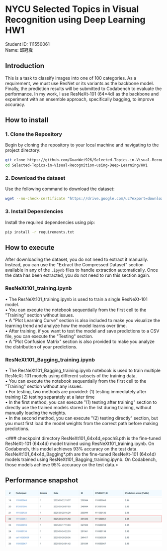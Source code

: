 # NYCU Selected Topics in Visual Recognition using Deep Learning HW1
Student ID: 111550061   
Name: 邱冠崴

## Introduction
This is a task to classify images into one of 100 categories. As a requirement, we must use ResNet or its variants as the backbone model. Finally, the prediction results will be submitted to Codabench to evaluate the performance.
In my work, I use ResNeXt-101 (64×4d) as the backbone and experiment with an ensemble approach, specifically bagging, to improve accuracy.

## How to install
### 1. Clone the Repository 
Begin by cloning the repository to your local machine and navigating to the project directory:  
```bash 
git clone https://github.com/GuanWei926/Selected-Topics-in-Visual-Recognition-using-Deep-Learning.git   
cd Selected-Topics-in-Visual-Recognition-using-Deep-Learning/HW1    
```

### 2. Download the dataset 
Use the following command to download the dataset:  
```bash 
wget --no-check-certificate "https://drive.google.com/uc?export=download&id=1fx4Z6xl5b6r4UFkBrn5l0oPEIagZxQ5u" -O hw1-data.tar.gz   
```

### 3. Install Dependencies  
Install the required dependencies using pip:    
```bash 
pip install -r requirements.txt 
```

## How to execute
After downloading the dataset, you do not need to extract it manually. Instead, you can use the "Extract the Compressed Dataset" section available in any of the ```.ipynb``` files to handle extraction automatically. Once the data has been extracted, you do not need to run this section again.
### ResNeXt101_training.ipynb
•   The ResNeXt101_training.ipynb is used to train a single ResNeXt-101 model.  
•   You can execute the notebook sequentially from the first cell to the "Training" section without issues.     
•   A "Plot Learning Curve" section is also included to make you visualize the learning trend and analyze how the model learns over time.   
•   After training, if you want to test the model and save predictions to a CSV file, you can execute the "Testing" section.    
•   A "Plot Confusion Matrix" section is also provided to make you analyze the distribution of your predictions.    
### ResNeXt101_Bagging_training.ipynb
•   The ResNeXt101_Bagging_training.ipynb notebook is used to train multiple ResNeXt-101 models using different subsets of the training data.   
•   You can execute the notebook sequentially from the first cell to the "Training" section without any issues.     
•   For testing, two methods are provided: (1) testing immediately after training (2) testing separately at a later time    
•   In the first method, you can execute "(1) testing after training" section to directly use the trained models stored in the list during training, without manually loading the weights.  
•   In the second method, you can execute "(2) testing directly" section, but you must first load the model weights from the correct path before making predictions.

<### checkpoint directory
ResNeXt101_64x4d_epoch8.pth is the fine-tuned ResNeXt-101 (64x4d) model trained using ResNeXt101_training.ipynb. On Codabench, this model achieves 93% accuracy on the test data.  
ResNeXt101_64x4d_Bagging*.pth are the fine-tuned ResNeXt-101 (64x4d) models trained using ResNeXt101_Bagging_training.ipynb. On Codabench, those models achieve 95% accuracy on the test data.>

## Performance snapshot
![alt text](image.png)
![alt text](image-1.png)